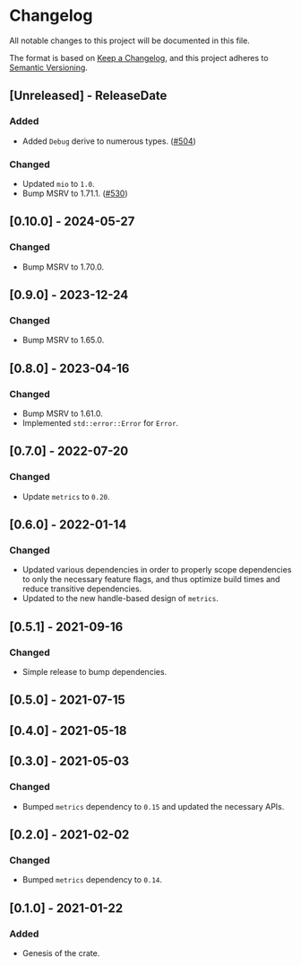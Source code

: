 # Changelog
All notable changes to this project will be documented in this file.

The format is based on [Keep a Changelog](https://keepachangelog.com/en/1.0.0/),
and this project adheres to [Semantic Versioning](https://semver.org/spec/v2.0.0.html).

<!-- next-header -->

## [Unreleased] - ReleaseDate

### Added

- Added `Debug` derive to numerous types. ([#504](https://github.com/metrics-rs/metrics/pull/504))

### Changed

- Updated `mio` to `1.0`.
- Bump MSRV to 1.71.1. ([#530](https://github.com/metrics-rs/metrics/pull/530))

## [0.10.0] - 2024-05-27

### Changed

- Bump MSRV to 1.70.0.

## [0.9.0] - 2023-12-24

### Changed

- Bump MSRV to 1.65.0.

## [0.8.0] - 2023-04-16

### Changed

- Bump MSRV to 1.61.0.
- Implemented `std::error::Error` for `Error`.

## [0.7.0] - 2022-07-20

### Changed

- Update `metrics` to `0.20`.

## [0.6.0] - 2022-01-14

### Changed
- Updated various dependencies in order to properly scope dependencies to only the necessary feature
  flags, and thus optimize build times and reduce transitive dependencies.
- Updated to the new handle-based design of `metrics`.

## [0.5.1] - 2021-09-16

### Changed
- Simple release to bump dependencies.

## [0.5.0] - 2021-07-15

## [0.4.0] - 2021-05-18

## [0.3.0] - 2021-05-03

### Changed
- Bumped `metrics` dependency to `0.15` and updated the necessary APIs.

## [0.2.0] - 2021-02-02
### Changed
- Bumped `metrics` dependency to `0.14`.

## [0.1.0] - 2021-01-22
### Added
- Genesis of the crate.

